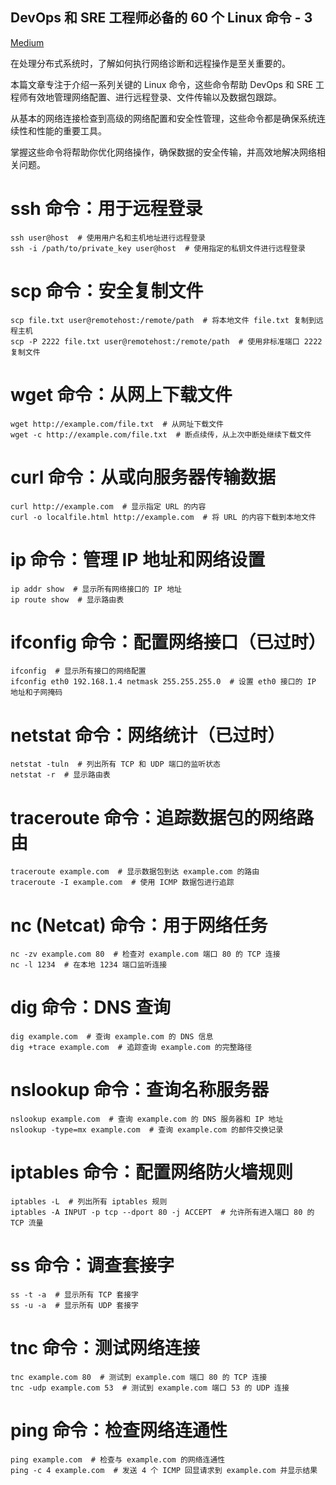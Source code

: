## DevOps 和 SRE 工程师必备的 60 个 Linux 命令 - 3

[Medium](https://andybowu.medium.com/)

在处理分布式系统时，了解如何执行网络诊断和远程操作是至关重要的。

本篇文章专注于介绍一系列关键的 Linux 命令，这些命令帮助 DevOps 和 SRE 工程师有效地管理网络配置、进行远程登录、文件传输以及数据包跟踪。

从基本的网络连接检查到高级的网络配置和安全性管理，这些命令都是确保系统连续性和性能的重要工具。

掌握这些命令将帮助你优化网络操作，确保数据的安全传输，并高效地解决网络相关问题。

# ssh 命令：用于远程登录
```
ssh user@host  # 使用用户名和主机地址进行远程登录
ssh -i /path/to/private_key user@host  # 使用指定的私钥文件进行远程登录
```

# scp 命令：安全复制文件
```
scp file.txt user@remotehost:/remote/path  # 将本地文件 file.txt 复制到远程主机
scp -P 2222 file.txt user@remotehost:/remote/path  # 使用非标准端口 2222 复制文件
```

# wget 命令：从网上下载文件
```
wget http://example.com/file.txt  # 从网址下载文件
wget -c http://example.com/file.txt  # 断点续传，从上次中断处继续下载文件
```

# curl 命令：从或向服务器传输数据
```
curl http://example.com  # 显示指定 URL 的内容
curl -o localfile.html http://example.com  # 将 URL 的内容下载到本地文件
```

# ip 命令：管理 IP 地址和网络设置
```
ip addr show  # 显示所有网络接口的 IP 地址
ip route show  # 显示路由表
```

# ifconfig 命令：配置网络接口（已过时）
```
ifconfig  # 显示所有接口的网络配置
ifconfig eth0 192.168.1.4 netmask 255.255.255.0  # 设置 eth0 接口的 IP 地址和子网掩码
```

# netstat 命令：网络统计（已过时）
```
netstat -tuln  # 列出所有 TCP 和 UDP 端口的监听状态
netstat -r  # 显示路由表
```

# traceroute 命令：追踪数据包的网络路由
```
traceroute example.com  # 显示数据包到达 example.com 的路由
traceroute -I example.com  # 使用 ICMP 数据包进行追踪
```

# nc (Netcat) 命令：用于网络任务
```
nc -zv example.com 80  # 检查对 example.com 端口 80 的 TCP 连接
nc -l 1234  # 在本地 1234 端口监听连接
```

# dig 命令：DNS 查询
```
dig example.com  # 查询 example.com 的 DNS 信息
dig +trace example.com  # 追踪查询 example.com 的完整路径
```

# nslookup 命令：查询名称服务器
```
nslookup example.com  # 查询 example.com 的 DNS 服务器和 IP 地址
nslookup -type=mx example.com  # 查询 example.com 的邮件交换记录
```

# iptables 命令：配置网络防火墙规则
```
iptables -L  # 列出所有 iptables 规则
iptables -A INPUT -p tcp --dport 80 -j ACCEPT  # 允许所有进入端口 80 的 TCP 流量
```

# ss 命令：调查套接字
```
ss -t -a  # 显示所有 TCP 套接字
ss -u -a  # 显示所有 UDP 套接字
```

# tnc 命令：测试网络连接
```
tnc example.com 80  # 测试到 example.com 端口 80 的 TCP 连接
tnc -udp example.com 53  # 测试到 example.com 端口 53 的 UDP 连接
```

# ping 命令：检查网络连通性
```
ping example.com  # 检查与 example.com 的网络连通性
ping -c 4 example.com  # 发送 4 个 ICMP 回显请求到 example.com 并显示结果
```

